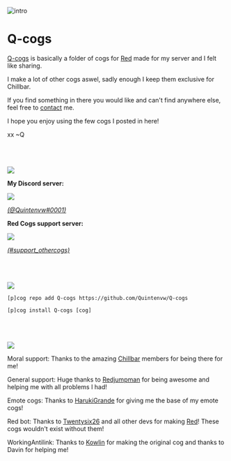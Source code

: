 ![intro](https://i.imgur.com/TbX5eGx.png)
# Q-cogs


[Q-cogs](https://cogs.red/cogs/Quintenvw/Q-cogs/) is basically a folder of cogs for [Red](https://cogs.red) made for my server and I felt like sharing.

I make a lot of other cogs aswel, sadly enough I keep them exclusive for Chillbar.

If you find something in there you would like and can't find anywhere else, feel free to [contact](https://github.com/Quintenvw/Q-cogs#contact) me.

I hope you enjoy using the few cogs I posted in here!

xx ~Q
<br>
<br>
<br>
<br>


[<img src="https://i.imgur.com/LrUToD4.png">](https://github.com/Quintenvw/Q-cogs/)


**My Discord server:** 

[<img src="https://discordapp.com/api/guilds/394854570926407682/widget.png?style=banner2">](http://join.chillbar.org) 

[*(@Quintenvw#0001)*](https://discordapp.com/channels/394854570926407682/395998061639368726/505412281622986753)

**Red Cogs support server:**

[<img src="https://discordapp.com/api/guilds/240154543684321280/widget.png?style=banner2">](https://discord.gg/red)

[*(#support_othercogs)*](https://discordapp.com/channels/240154543684321280/240212783503900673/505409485041434625)
<br>
<br>
<br>
<br>



[<img src="https://i.imgur.com/raFjdIh.png">](https://github.com/Quintenvw/Q-cogs/)

```[p]cog repo add Q-cogs https://github.com/Quintenvw/Q-cogs```

```[p]cog install Q-cogs [cog]```
<br>
<br>
<br>
<br>


[<img src="https://i.imgur.com/1kBPOoJ.png">](https://github.com/Quintenvw/Q-cogs/)

Moral support:
Thanks to the amazing [Chillbar](http://join.chillbar.org) members for being there for me!


General support:
Huge thanks to [Redjumpman](https://github.com/Redjumpman/) for being awesome and helping me with all problems I had!


Emote cogs:
Thanks to [HarukiGrande](https://github.com/HarukiGrande) for giving me the base of my emote cogs!


Red bot:
Thanks to [Twentysix26](https://github.com/Twentysix26) and all other devs for making [Red](https://cogs.red)! These cogs wouldn't exist without them! 


WorkingAntilink:
Thanks to [Kowlin](https://github.com/Kowlin) for making the original cog and thanks to Davin for helping me!
